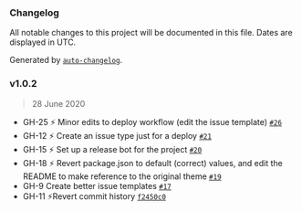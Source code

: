 ### Changelog

All notable changes to this project will be documented in this file. Dates are displayed in UTC.

Generated by [`auto-changelog`](https://github.com/CookPete/auto-changelog).

### v1.0.2

> 28 June 2020

- GH-25 ⚡️ Minor edits to deploy workflow (edit the issue template) [`#26`](https://github.com/macintacos/site/pull/26)
- GH-12 ⚡️ Create an issue type just for a deploy [`#21`](https://github.com/macintacos/site/pull/21)
- GH-15 ⚡️ Set up a release bot for the project [`#20`](https://github.com/macintacos/site/pull/20)
- GH-18 ⚡️ Revert package.json to default (correct) values, and edit the README to make reference to the original theme [`#19`](https://github.com/macintacos/site/pull/19)
- GH-9 Create better issue templates [`#17`](https://github.com/macintacos/site/pull/17)
- GH-11 ⚡Revert commit history [`f2450c0`](https://github.com/macintacos/site/commit/f2450c02ecf94d2daf9f5616677dc9d28aa18bf5)
